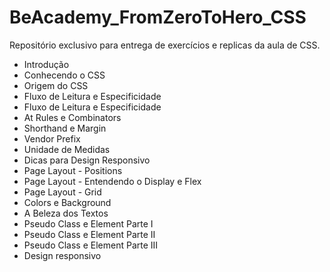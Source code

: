 # BeAcademy_FromZeroToHero_CSS
Repositório exclusivo para entrega de exercícios e replicas da aula de CSS.
* Introdução
* Conhecendo o CSS
* Origem do CSS
* Fluxo de Leitura e Especificidade
* Fluxo de Leitura e Especificidade
* At Rules e Combinators
* Shorthand e Margin
* Vendor Prefix
* Unidade de Medidas
* Dicas para Design Responsivo
* Page Layout - Positions
* Page Layout - Entendendo o Display e Flex
* Page Layout - Grid
* Colors e Background
* A Beleza dos Textos
* Pseudo Class e Element Parte I
* Pseudo Class e Element Parte II
* Pseudo Class e Element Parte III
* Design responsivo
